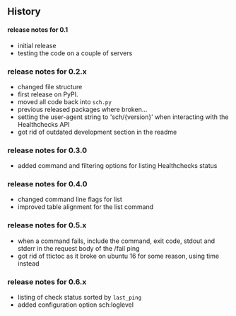 ## History

#### release notes for 0.1
- initial release
- testing the code on a couple of servers

### release notes for 0.2.x
- changed file structure
- first release on PyPI.
- moved all code back into `sch.py`
- previous released packages where broken...
- setting the user-agent string to 'sch/{version}' when interacting with the
  Healthchecks API
- got rid of outdated development section in the readme

### release notes for 0.3.0
- added command and filtering options for listing Healthchecks status

### release notes for 0.4.0
- changed command line flags for list
- improved table alignment for the list command

### release notes for 0.5.x
- when a command fails, include the command, exit code, stdout and stderr in
  the request body of the /fail ping 
- got rid of ttictoc as it broke on ubuntu 16 for some reason, using time instead

### release notes for 0.6.x
- listing of check status sorted by `last_ping`
- added configuration option sch:loglevel

